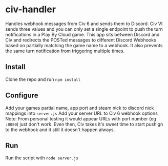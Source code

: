 # civ-handler
Handles webhook messages from Civ 6 and sends them to Discord. Civ VI sends three values and you can only set a single endpoint to push the turn notifications in a Play By Cloud game. This app sits between Discord and Civ and redirects the POSTed messages to different Discord Webhooks based on partially matching the game name to a webhook. It also prevents the same turn notification from triggering multiple times.

## Install
Clone the repo and run `npm install`

## Configure
Add your games partial name, app port and steam nick to discord nick mappings into `server.js`
Add your server URL to Civ 6 webhook options
Note: From personal testing it would appear URLs with port number (eg `:8080`) just don't work. Even then, Civ takes it's sweet time to start pushign to the webhook and it still it doesn't happen always.

## Run
Run the script with `node server.js`
